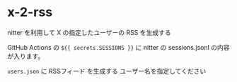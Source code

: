 # x-2-rss

nitter を利用して X の指定したユーザーの RSS を生成する

GitHub Actions の `${{ secrets.SESSIONS }}` に nitter の sessions.jsonl の内容が入ります。

`users.json` に RSSフィード を生成する ユーザー名を指定してください
